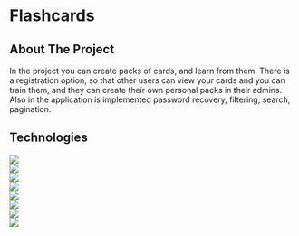 # Flashcards

## About The Project

In the project you can create packs of cards, and learn from them. There is a registration option, so that other users can view your cards and you can train them, and they can create their own personal packs in their admins. Also in the application is implemented password recovery, filtering, search, pagination.

## Technologies

<img src="https://img.shields.io/badge/React-20232A?style=for-the-badge&logo=react&logoColor=61DAFB" />\
<img src="https://img.shields.io/badge/Redux-593D88?style=for-the-badge&logo=redux&logoColor=white" />\
<img src="https://img.shields.io/badge/TypeScript-007ACC?style=for-the-badge&logo=typescript&logoColor=white" />\
<img src="https://img.shields.io/badge/eslint-3A33D1?style=for-the-badge&logo=eslint&logoColor=white" />\
<img src="https://img.shields.io/badge/prettier-1A2C34?style=for-the-badge&logo=prettier&logoColor=F7BA3E" />\
<img src="https://img.shields.io/badge/React_Router-CA4245?style=for-the-badge&logo=react-router&logoColor=white" />\
<img src="https://img.shields.io/badge/Sass-CC6699?style=for-the-badge&logo=sass&logoColor=white" />\
<img src="https://img.shields.io/badge/Material%20UI-007FFF?style=for-the-badge&logo=mui&logoColor=white" />